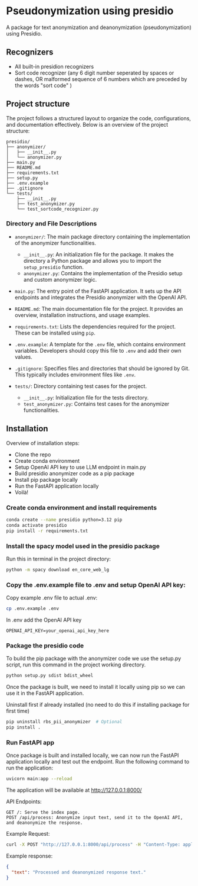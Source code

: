 # Pseudonymization using presidio

A package for text anonymization and deanonymization (pseudonymization) using Presidio.

## Recognizers

- All built-in presidion recognizers
- Sort code recognizer (any 6 digit number seperated by spaces or dashes, OR malformed sequence of 6 numbers which are preceded by the words "sort code" )

## Project structure
The project follows a structured layout to organize the code, configurations, and documentation effectively. Below is an overview of the project structure:
```
presidio/
├── anonymizer/
│   ├── __init__.py
│   └── anonymizer.py
├── main.py
├── README.md
├── requirements.txt
├── setup.py
├── .env.example
├── .gitignore
└── tests/
    ├── __init__.py
    ├── test_anonymizer.py
    └── test_sortcode_recognizer.py
```

### Directory and File Descriptions

- `anonymizer/`: The main package directory containing the implementation of the anonymizer functionalities.
  - `__init__.py`: An initialization file for the package. It makes the directory a Python package and allows you to import the `setup_presidio` function.
  - `anonymizer.py`: Contains the implementation of the Presidio setup and custom anonymizer logic.

- `main.py`: The entry point of the FastAPI application. It sets up the API endpoints and integrates the Presidio anonymizer with the OpenAI API.

- `README.md`: The main documentation file for the project. It provides an overview, installation instructions, and usage examples.

- `requirements.txt`: Lists the dependencies required for the project. These can be installed using `pip`.

- `.env.example`: A template for the `.env` file, which contains environment variables. Developers should copy this file to `.env` and add their own values.

- `.gitignore`: Specifies files and directories that should be ignored by Git. This typically includes environment files like `.env`.

- `tests/`: Directory containing test cases for the project.
  - `__init__.py`: Initialization file for the tests directory.
  - `test_anonymizer.py`: Contains test cases for the anonymizer functionalities.


## Installation

Overview of installation steps:
- Clone the repo 
- Create conda environment
- Setup OpenAI API key to use LLM endpoint in main.py
- Build presidio anonymizer code as a pip package
- Install pip package locally
- Run the FastAPI application locally
- Voilà!

### Create conda environment and install requirements
```sh
conda create --name presidio python=3.12 pip
conda activate presidio
pip install -r requirements.txt
```

### Install the spacy model used in the presidio package
Run this in terminal in the project directory:
```sh
python -m spacy download en_core_web_lg
```

### Copy the .env.example file to .env and setup OpenAI API key:

Copy example .env file to actual .env:
```sh
cp .env.example .env
```

In .env add the OpenAI API key
```
OPENAI_API_KEY=your_openai_api_key_here
```

### Package the presidio code

To build the pip package with the anonymizer code we use the setup.py script, run this command in the project working directory.
```sh
python setup.py sdist bdist_wheel
```



Once the package is built, we need to install it locally using pip so we can use it in the FastAPI application.

Uninstall first if already installed (no need to do this if installing package for first time)

```sh
pip uninstall rbs_pii_anonymizer  # Optional 
pip install .
```

### Run FastAPI app
Once package is built and installed locally, we can now run the FastAPI application locally and test out the endpoint.
Run the following command to run the application:

```sh
uvicorn main:app --reload
```
The application will be available at http://127.0.0.1:8000/

API Endpoints:
```
GET /: Serve the index page.
POST /api/process: Anonymize input text, send it to the OpenAI API, and deanonymize the response.
```
    
Example Request:

```sh
curl -X POST "http://127.0.0.1:8000/api/process" -H "Content-Type: application/json" -d '{"text": "Your input text here."}'
```

Example response:
```json
{
  "text": "Processed and deanonymized response text."
}
```
